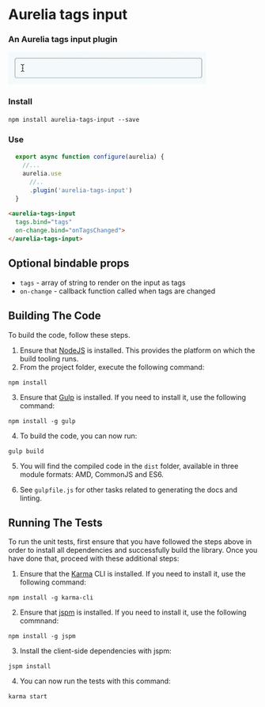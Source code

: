 # Aurelia tags input

### An Aurelia tags input plugin

<img src="demo.gif" width="400" alt="Logo"/>


### Install

`npm install aurelia-tags-input --save`

### Use
  
```javascript
  export async function configure(aurelia) {
    //...
    aurelia.use
      //..
      .plugin('aurelia-tags-input')
  }
```

```html
<aurelia-tags-input
  tags.bind="tags"
  on-change.bind="onTagsChanged">
</aurelia-tags-input>
```

## Optional bindable props
- ```tags``` - array of string to render on the input as tags
- ```on-change``` - callback function called when tags are changed

## Building The Code

To build the code, follow these steps.

1. Ensure that [NodeJS](http://nodejs.org/) is installed. This provides the platform on which the build tooling runs.
2. From the project folder, execute the following command:

  ```shell
  npm install
  ```
3. Ensure that [Gulp](http://gulpjs.com/) is installed. If you need to install it, use the following command:

  ```shell
  npm install -g gulp
  ```
4. To build the code, you can now run:

  ```shell
  gulp build
  ```
5. You will find the compiled code in the `dist` folder, available in three module formats: AMD, CommonJS and ES6.

6. See `gulpfile.js` for other tasks related to generating the docs and linting.

## Running The Tests

To run the unit tests, first ensure that you have followed the steps above in order to install all dependencies and successfully build the library. Once you have done that, proceed with these additional steps:

1. Ensure that the [Karma](http://karma-runner.github.io/) CLI is installed. If you need to install it, use the following command:

  ```shell
  npm install -g karma-cli
  ```
2. Ensure that [jspm](http://jspm.io/) is installed. If you need to install it, use the following commnand:

  ```shell
  npm install -g jspm
  ```
3. Install the client-side dependencies with jspm:

  ```shell
  jspm install
  ```

4. You can now run the tests with this command:

  ```shell
  karma start
  ```
